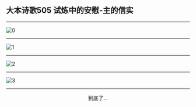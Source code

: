 
## 大本诗歌505 试炼中的安慰-主的信实
        
<div id="aplayer0"></div>

---

<img alt="0" data-original="https://cdn.jsdelivr.net/gh/k34869/shi/data/d0505/0">

---

<img alt="1" data-original="https://cdn.jsdelivr.net/gh/k34869/shi/data/d0505/1">

---

<img alt="2" data-original="https://cdn.jsdelivr.net/gh/k34869/shi/data/d0505/2">

---

<img alt="3" data-original="https://cdn.jsdelivr.net/gh/k34869/shi/data/d0505/3">

---

<p style="text-align: center">到底了...</p>

<script src="/js/dist-view.js"></script>

<script>
MAIN.id = 'd0505';
        
const ap0 = new APlayer({
    container: document.getElementById('aplayer0'),
    volume: 1,
    loop: 'none',
    preload: 'none',
    audio: [{
        name: '大本诗歌505.mp3',
        artist: '大本诗歌',
        url: 'https://res.wx.qq.com/voice/getvoice?mediaid=MzI0NTk3MDM5M18yMjQ3NDkzODQw',
        cover: '/favicon'
    }]
});
</script>
